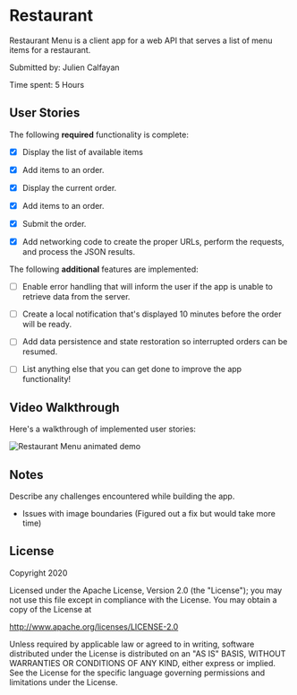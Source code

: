 # Restaurant

Restaurant Menu is a client app for a web API that serves a list of menu items for a restaurant.

Submitted by: Julien Calfayan

Time spent: 5 Hours

## User Stories

The following **required** functionality is complete:

* [x] Display the list of available items

* [x] Add items to an order.

* [x] Display the current order.

* [x] Add items to an order.

* [x] Submit the order.

* [x] Add networking code to create the proper URLs, perform the requests, and process the JSON results.

The following **additional** features are implemented:

* [ ] Enable error handling that will inform the user if the app is unable to retrieve data from the server.

* [ ] Create a local notification that's displayed 10 minutes before the order will be ready.

* [ ] Add data persistence and state restoration so interrupted orders can be resumed.

* [ ] List anything else that you can get done to improve the app functionality!

## Video Walkthrough 

Here's a walkthrough of implemented user stories:

<img src='http://g.recordit.co/msyAtJLZnX.gif' title='Restaurant Menu animated demo' alt='Restaurant Menu animated demo' />

## Notes

Describe any challenges encountered while building the app.

- Issues with image boundaries (Figured out a fix but would take more time)

## License

Copyright 2020 <name>

Licensed under the Apache License, Version 2.0 (the "License");
you may not use this file except in compliance with the License.
You may obtain a copy of the License at

http://www.apache.org/licenses/LICENSE-2.0

Unless required by applicable law or agreed to in writing, software
distributed under the License is distributed on an "AS IS" BASIS,
WITHOUT WARRANTIES OR CONDITIONS OF ANY KIND, either express or implied.
See the License for the specific language governing permissions and
limitations under the License.
